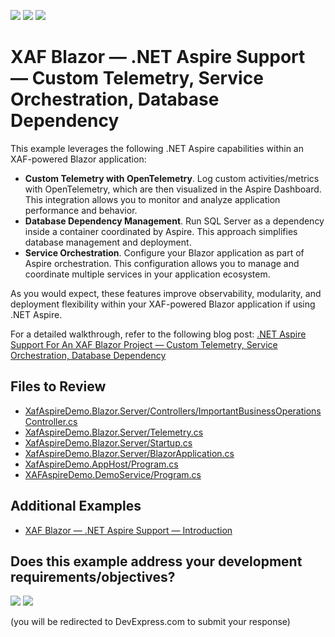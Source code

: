 <!-- default badges list -->
[![](https://img.shields.io/badge/Open_in_DevExpress_Support_Center-FF7200?style=flat-square&logo=DevExpress&logoColor=white)](https://supportcenter.devexpress.com/ticket/details/T1290233)
[![](https://img.shields.io/badge/📖_How_to_use_DevExpress_Examples-e9f6fc?style=flat-square)](https://docs.devexpress.com/GeneralInformation/403183)
[![](https://img.shields.io/badge/💬_Leave_Feedback-feecdd?style=flat-square)](#does-this-example-address-your-development-requirementsobjectives)
<!-- default badges end -->
# XAF Blazor — .NET Aspire Support — Custom Telemetry, Service Orchestration, Database Dependency

This example leverages the following .NET Aspire capabilities within an XAF-powered Blazor application:

* **Custom Telemetry with OpenTelemetry**. Log custom activities/metrics with OpenTelemetry, which are then visualized in the Aspire Dashboard. This integration allows you to monitor and analyze application performance and behavior.
* **Database Dependency Management**. Run SQL Server as a dependency inside a container coordinated by Aspire. This approach simplifies database management and deployment.
* **Service Orchestration**. Configure your Blazor application as part of Aspire orchestration. This configuration allows you to manage and coordinate multiple services in your application ecosystem.

As you would expect, these features improve observability, modularity, and deployment flexibility within your XAF-powered Blazor application if using .NET Aspire.

For a detailed walkthrough, refer to the following blog post: [.NET Aspire Support For An XAF Blazor Project — Custom Telemetry, Service Orchestration, Database Dependency](https://community.devexpress.com/Blogs/news/archive/2025/04/21/net-aspire-xaf-blazor-custom-telemetry-service-orchestration-database-dependency.aspx)

## Files to Review

- [XafAspireDemo.Blazor.Server/Controllers/ImportantBusinessOperationsController.cs](CS/XafAspireDemo.Blazor.Server/Controllers/ImportantBusinessOperationsController.cs)
- [XafAspireDemo.Blazor.Server/Telemetry.cs](CS/XafAspireDemo.Blazor.Server/Telemetry.cs)
- [XafAspireDemo.Blazor.Server/Startup.cs](CS/XafAspireDemo.Blazor.Server/Startup.cs)
- [XafAspireDemo.Blazor.Server/BlazorApplication.cs](CS/XafAspireDemo.Blazor.Server/BlazorApplication.cs)
- [XafAspireDemo.AppHost/Program.cs](CS/XafAspireDemo.AppHost/Program.cs)
- [XAFAspireDemo.DemoService/Program.cs](CS/XAFAspireDemo.DemoService/Program.cs)

## Additional Examples

- [XAF Blazor — .NET Aspire Support — Introduction](https://github.com/DevExpress-Examples/xaf-blazor-aspire-support)

<!-- feedback -->
## Does this example address your development requirements/objectives?

[<img src="https://www.devexpress.com/support/examples/i/yes-button.svg"/>](https://www.devexpress.com/support/examples/survey.xml?utm_source=github&utm_campaign=xaf-blazor-aspire-advanced&~~~was_helpful=yes) [<img src="https://www.devexpress.com/support/examples/i/no-button.svg"/>](https://www.devexpress.com/support/examples/survey.xml?utm_source=github&utm_campaign=xaf-blazor-aspire-advanced&~~~was_helpful=no)

(you will be redirected to DevExpress.com to submit your response)
<!-- feedback end -->

